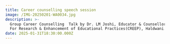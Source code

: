```yaml
---
title: Career counselling speech session
image: /IMG-20250201-WA0034.jpg
description: >-
  Group Career Counselling  Talk by Dr. LM Joshi, Educator & Counsellor, Centre
  For Research & Enhancement of Educational Practices(CREEP), Haldwani. 
date: 2025-01-31T18:30:00.000Z
---
```


